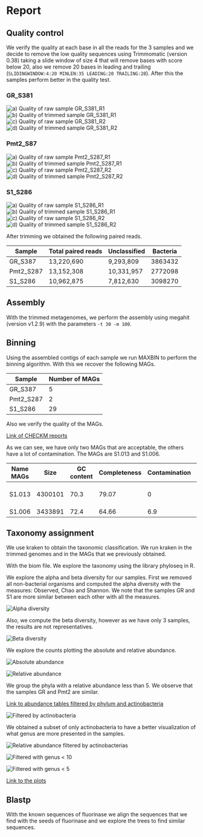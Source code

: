 # Report 

## Quality control

We verify the quality at each base in all the reads for the 3 samples and we decide to remove the low quality sequences using Trimmomatic (version 0.38)  taking a slide window of size 4 that will remove bases with score below 20, also we remove 20 bases in leading and trailing (`SLIDINGWINDOW:4:20 MINLEN:35 LEADING:20 TRAILING:20`).  After this the samples perform better in the quality test.

### GR_S381

![a) Quality of raw sample GR_S381_R1](https://lh4.googleusercontent.com/uOR4-kwZXORj24k1kJFU-E7e_ZyhkXjWfgUNOCT1NPJuDrYvaQNImT-blhY7921NouvJe1Ol2msVOjTB44tQZDyl_5GwqW9H8nfIcmFYVM2Jb5_8tt8vxi8r58o1absx4jwC_w3qVXJ_PAcPY4i-CM0 "a) Quality of raw sample GR_S381_R1")
![b) Quality of trimmed sample GR_S381_R1](https://lh4.googleusercontent.com/V8eyRZUy6m4qsVij44dQ-SNJlN8OSuwvHFRha0MG1sRh9B04hBJnrVY2_IERvM5KoIqxmaOitIS09qZxGG52VGdaZfzKGxpEEukGQSX19n29WoXXX2O0_AE4e6oTqaVfEFVqXYWDZBnDm_WIjbWtV5w)
![c) Quality of raw sample GR_S381_R2](https://lh4.googleusercontent.com/T0kGpZ_YBZn8xBrqtPGOOU4j28tnRsfb4SrpRgOFkFP9z9mo0Y-naafF8Fp-O36_EdIdb2VOWtXF2N0cU1KMSwrhARc5cAJC439Wq8kx46oxt4kJfKbMXGmRtPQYsKpm6g9VJSLU_dqBSjUBGMqIJKs)
![d) Quality of trimmed sample GR_S381_R2](https://lh5.googleusercontent.com/KDl_4rPQYmemd07GBvy4y-CoCitKrcUDDGDAc5egO3hr7hgVoKmEzkAYXNeTNuqKiAYRdvCpVQwCr5-grebX7t_gL7TQlk1dzlPCfLXfICe0K3OcE6nzEYWyZGet3dochkfYWbNvgVGz-4lJxPogK1A)


### Pmt2_S87

![a) Quality of raw sample Pmt2_S287_R1](https://lh6.googleusercontent.com/p8N4lJNHEF90NjJKuq8iK9dzEtURTuoh8qh_6vQWemOxPm4qcK9Dc7ouqsXqk4lSETh09W5aWCtc4xWpFFQJb6qrmGW6d5g9FBaghAOL4LJyDQQjLXFgOf_0ZzWw-MD3RC0qv5E_19dfE6_2vnB0xMc)
![b) Quality of trimmed sample Pmt2_S287_R1](https://lh4.googleusercontent.com/S0MKbWVg3bHmgXYZcwxI3JC0AYvwiosEYhgYEQTGTe20o6Ti_LjztaqNss2p0_nq10z6KpCTxkT4UXqgurt5pejn0g0SC4afSiigX_JImYcPRcvYqXDR_GYgUjorU_pvEwXYycaQxuOSc7sgxkPb4Vc)
![c) Quality of raw sample Pmt2_S287_R2](https://lh5.googleusercontent.com/OSrhw4X9IuKpRPSVK9m5mIevPDyOLIRawurxw0dhmfTVlO-sgUQaE9PMaLfr4BGFhkMrM0c4chig68kd0q128N68RiCkIFKsYsmN2z3WHCgRIf_ghzgDwmujbM236tfjky9nyMccuPwvn5SlVFR1N9E)
![d) Quality of trimmed sample Pmt2_S287_R2](https://lh6.googleusercontent.com/gwMIYKCU5vu4hGO5A4Vg62O2q58F9R0xbCNlBJl-dH6JZUS_Vd8MT-KSPYX4Q8OYle3pYT1Zy9SlVu68tVh97bLiEOa7_z0m3Dd5DHmrvF0Q3wKqmSrzEitpJwGfpB0idGVlN3gmyVozyTSROLh08vY)

### S1_S286

![a) Quality of raw sample S1_S286_R1](https://lh5.googleusercontent.com/neiT_uL0upC_IWBdfJFFfUdxv5JORgmXLe-Qb5WUmWucuA614P2mS6ruCaWaw0U6nirPHH4P07WYQnlVzckPgd3sOY96vpUb5abnIDPKjlpzLkbKHeR0eZDI-cV1-aoA6mGh3R24AdzNlDEVttRVlLM)
![b) Quality of trimmed sample S1_S286_R1](https://lh4.googleusercontent.com/Wub0DJyw4nUjBSfHNa08BZVHR2s8SLUhlZsJQpx6Dr9lQ_rHwGEu9BEPUBlbe89MicoR55ChtUWYKEs4uBF9TBtxzbAMV_ZIr58xF4olySxF5ypgHtVa4lMjbksbUXAKk2Oj9XXJBVfRww_6v5kuZek)
![c) Quality of raw sample S1_S286_R2](https://lh4.googleusercontent.com/070vyoAV-MtdQ-VuFPyDp2t010cx_uTxvogVRQaQuFJOemdN1PRIgk10Ea2LLOz0og3YjTjub2YMjPyBcrXwrDFeJJciXy9qhXLMuuJBlFyllZY_QjYW-yZ3uYyL6CiRUAKm0y7VH6baTtcl9heEOgs)
![d) Quality of trimmed sample S1_S286_R2](https://lh4.googleusercontent.com/XK8HMkCrxfk3GrxKSbMjQtjMwJGUWg8ZI6mabqof_x4zSRK47QDHpX5ii7SLJDmV-NpaFBGVcb7y7-LPUxGMDEykEcF110tKtBR3cqUrnGeKOTOouiAuWhSH-paMuDxQBmQMsKr2xCNDLRHHnNt3z8Y)


After trimming we obtained the following paired reads.


|Sample   | Total  paired reads   | Unclassified  | Bacteria   |
|---|---|---|---|
| GR_S387 | 13,220,690 | 9,293,809 | 3863432 |
| Pmt2_S287 | 13,152,308 | 10,331,957 | 2772098 |
| S1_S286 | 10,962,875 | 7,812,630 | 3098270 |


## Assembly

With the trimmed metagenomes, we perform the assembly using megahit (version v1.2.9) with the parameters `-t 30 -m 100`.


## Binning

Using the assembled contigs of each sample we run MAXBIN to perform the binning algorithm. With this we recover the following MAGs.


|Sample   |Number of MAGs   |
|---|---|
| GR_S387 | 5 |
| Pmt2_S287 | 2 |
| S1_S286 | 29 |

Also we verify the quality of the MAGs. 

[Link of CHECKM reports](https://drive.google.com/drive/folders/1BzeBOEn8phlRGFbDNWF3-MVUvVnuA3bA?usp=sharing)

As we can see, we have only two MAGs that are acceptable, the others have a lot of contamination. The MAGs are S1.013 and S1.006.

| Name MAGs | Size | GC content | Completeness | Contamination | Genus |
|---|---|---|---|---|---|
| S1.013 | 4300101 | 70.3 | 79.07 | 0 | Alienimonas Californiensis (90.17) |
| S1.006 | 3433891 | 72.4 | 64.66 | 6.9 | Streptomyces | (17.56) |

## Taxonomy assignment
We use kraken to obtain the taxonomic classification. We run kraken in the trimmed genomes and in the MAGs that we previously obtained.

With the biom file. We explore the taxonomy using the library phyloseq in R. 

We explore the alpha and beta diversity for our samples. First we removed all non-bacterial organisms and computed the alpha diversity with the measures: Observed, Chao and Shannon. We note that the samples GR and S1 are more similar between each other with all the measures.

![Alpha diversity](https://lh6.googleusercontent.com/sxjq9zcW0Nqib0q7yE9k81Q5UUXSr4ASGpVdrwABE5GULrwtpp6eOlTQXaC31aTLKd8BgEQpVjaqMtRLgPIXbM7XaqQH-98FY-UV8xLmzaWDuj0il_RN_2JQ-_D_mGMREJajJRErl08g2qMZmtVv3iA)

Also, we compute the beta diversity, however as we have only 3 samples, the results are not representatives. 

![Beta diversity](https://lh4.googleusercontent.com/oze7yIwFV1DuvqAR-RACTl3FV2Q6ScfY0xJN0HaVONBvIg9WEaD5vo0VrBZqxJpcdpaAFLTGWrsfXu20ZVsblweAc-dRGAmcG2ph6GnAAa3Z5QQWk2IGwnbDywJsHUJlU_pETBrAr9ZZg88xGvaTHxU)

We explore the counts plotting the absolute and relative abundance.

![Absolute abundance](https://lh5.googleusercontent.com/hp_kL-89s9t-uEXy7G76CEIoegpPHl3feJTRsbclUVk-iQp--Z3EFe1kF0ozUQlH2q1Iec3MvUhGW-u-xYt-BSrTOkeL-q3LKcatvtUeChe3XhiQ5MJz24U53kxBrNq582tQ2DB5nlKmaSHjM64JoKo)

![Relative abundance](https://lh6.googleusercontent.com/T_pSPrisOc4veInr10mYs9CEWRxEacS6E7RPPSQdfALILBvvfrh_CnPegp3JEjplGcNSUug5XT82hq_6IOV8yhQ2Cb57i_vxkui1pQvbmuw8EU8eVf0sfOc9gSUEXaNskhHyYvTr2r_1AWYtT-7bnEc)

We group the phyla with a relative abundance less than 5. We observe that the samples GR and Pmt2 are similar. 

[Link to abundance tables filtered by phylum and actinobacteria](https://drive.google.com/drive/folders/1Hn7A2HD1fNai8MvJdH3v2sPQ-K427Fmx?usp=sharing)

![Filtered by actinobacteria](https://lh5.googleusercontent.com/kcHt8K1xQjHAqU4ZqEibSQLdGh_QNauGp8pfJmSyHLFYzw8mjrC6KIA3Z485RT7HiMMjLVyvha2BDYOYcDxKfRSI5B7bI1GGxsiqUTkdKWPHxYiDN6JoYDyTZTs0ps3gYfguYyLesqvJxpDyRcIVFMo)

We obtained a subset of only actinobacteria to have a better visualization of what genus are more presented in the samples.

![Relative abundance filtered by actinobacterias](https://lh6.googleusercontent.com/jqnXzOkfxIk_THMyx5Bcm94vm54JcV_s2v6_pEibt-Vy9Vb913tpJAcEtbeYJUzqIupTu34BJBpCP5FqJWaZYFF7BoAuwTcMSun8d1CTmJWim0c36Pjik2IWOViIw6V9NiBwG8FXxBmB51qWOxge4vs)

![Filtered with genus < 10 ](https://lh3.googleusercontent.com/qy_KW3_KKnl7jMK9_O90FcpwdAggJ99AcL8gLYhiXL05_r9pIlqa1GjcxcmdF3UArUaU20KMEPlcVop7GN-Wrl6DG56wf-Ri_UVpiR0aOOEKzSNEMh_HS0YRmdjUUnI4Z80uRoFiOlMNomu1gvfpzCg)

![Filtered with genus < 5](https://lh3.googleusercontent.com/w7N5PR7pzzbob9vSbAFp8BuNM0FWRdquFWjBNhYXV1oUbDYOrFTfDKhix4ySX6cBBzG7WCpgDp1fSyjMhJxFcUeQJ-6PQT96q4e6TbQjwM8Xqch-wnxV_5wqsDwXLPHHQ_IXotEeRTrSbXAkWVZcxzI)

[Link to the plots](https://drive.google.com/drive/folders/1T_EhF1arDOFlU1d6ViOR636ebka8eqc5?usp=share_link)

## Blastp

With the known sequences of fluorinase we align the sequences that we find with the seeds of fluorinase and we explore the trees to find similar sequences.
